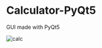 # Calculator-PyQt5
GUI made with PyQt5


![calc](https://user-images.githubusercontent.com/102496835/171066008-7f0371ae-7950-4c28-a088-e10636e11811.jpg)


